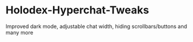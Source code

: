 # Holodex-Hyperchat-Tweaks
Improved dark mode, adjustable chat width, hiding scrollbars/buttons and many more
